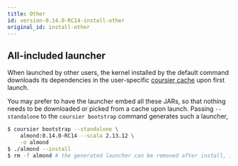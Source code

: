 ```yaml
---
title: Other
id: version-0.14.0-RC14-install-other
original_id: install-other
---
```


## All-included launcher

When launched by other users, the kernel installed by the default command
downloads its dependencies in the user-specific [coursier cache](https://get-coursier.io/docs/cache.html#location)
upon first launch.

You may prefer to have the launcher embed all these JARs,
so that nothing needs to be downloaded or picked from a cache upon launch. Passing
`--standalone` to the `coursier bootstrap` command generates such a launcher,
```bash
$ coursier bootstrap --standalone \
    almond:0.14.0-RC14 --scala 2.13.12 \
    -o almond
$ ./almond --install
$ rm -f almond # the generated launcher can be removed after install, it copied itself in the kernel installation directory
```

